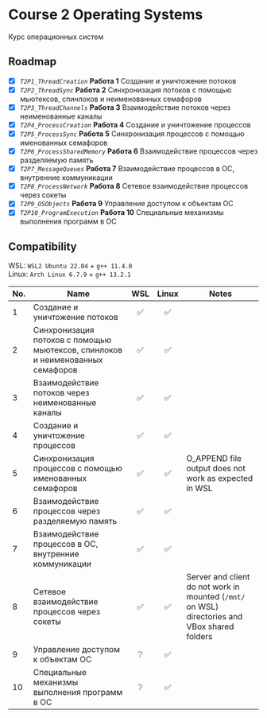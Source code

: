 # Course 2 Operating Systems

Курс операционных систем

## Roadmap

- [x] _`T2P1_ThreadCreation`_ **Работа 1** Создание и уничтожение потоков  
- [x] _`T2P2_ThreadSync`_ **Работа 2** Синхронизация потоков с помощью мьютексов, спинлоков и неименованных семафоров  
- [x] _`T2P3_ThreadChannels`_ **Работа 3** Взаимодействие потоков через неименованные каналы  
- [x] _`T2P4_ProcessCreation`_ **Работа 4** Создание и уничтожение процессов  
- [x] _`T2P5_ProcessSync`_ **Работа 5** Синхронизация процессов с помощью именованных семафоров  
- [x] _`T2P6_ProcessSharedMemory`_ **Работа 6** Взаимодействие процессов через разделяемую память  
- [x] _`T2P7_MessageQueues`_ **Работа 7** Взаимодействие процессов в ОС, внутренние коммуникации  
- [x] _`T2P8_ProcessNetwork`_ **Работа 8** Сетевое взаимодействие процессов через сокеты  
- [x] _`T2P9_OSObjects`_ **Работа 9** Управление доступом к объектам ОС  
- [x] _`T2P10_ProgramExecution`_ **Работа 10** Специальные механизмы выполнения программ в ОС  

## Compatibility

WSL: `WSL2 Ubuntu 22.04` + `g++ 11.4.0`  
Linux: `Arch Linux 6.7.9` + `g++ 13.2.1`  

| No. | Name | WSL | Linux | Notes |
| - | - | :-: | :-: | - |
| 1 | Создание и уничтожение потоков | ✅ | ✅ |
| 2 | Синхронизация потоков с помощью мьютексов, спинлоков и неименованных семафоров | ✅ | ✅ |
| 3 | Взаимодействие потоков через неименованные каналы | ✅ | ✅ |
| 4 | Создание и уничтожение процессов | ✅ | ✅ |
| 5 | Синхронизация процессов с помощью именованных семафоров | ✅ | ✅ | O_APPEND file output does not work as expected in WSL |
| 6 | Взаимодействие процессов через разделяемую память | ✅ | ✅ |
| 7 | Взаимодействие процессов в ОС, внутренние коммуникации | ✅ | ✅ |
| 8 | Сетевое взаимодействие процессов через сокеты | ✅ | ✅ | Server and client do not work in mounted (`/mnt/` on WSL) directories and VBox shared folders |
| 9 | Управление доступом к объектам ОС | ❔ | ✅ |
| 10 | Специальные механизмы выполнения программ в ОС | ❔ | ✅ |